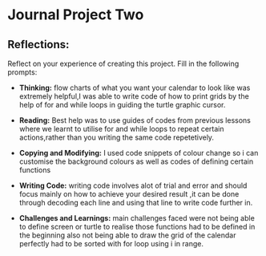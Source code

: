 # Journal Project Two


## Reflections:

Reflect on your experience of creating this project. Fill in the following prompts:

- **Thinking:** flow charts of what you want your calendar to look like was extremely helpful,I was able to write code of how to print grids by the help of for and while loops in guiding the turtle graphic cursor.


- **Reading:** Best help was to use guides of codes from previous lessons where we learnt to utilise for and while loops to repeat certain actions,rather than you writing the same code repetetively.


- **Copying and Modifying:** I used code snippets of colour change so i can customise the background colours as well as codes of defining certain functions 


- **Writing Code:** writing code involves alot of trial and error and should focus mainly on how to achieve your desired result ,it can be done through decoding each line and using that line to write code further in.


- **Challenges and Learnings:** main challenges faced were not being able to define screen or turtle to realise those functions had to be defined in the beginning also not being able to draw the grid of the calendar perfectly had to be sorted with for loop using i in range.